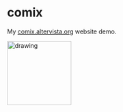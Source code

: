 # comix
My [comix.altervista.org](http://comix.altervista.org/) website demo.

<img src="http://www.omgbeaupeep.com/comics/mangas/Beau%20Peep/001%20-%20Beau%20Peep%20Book%201/Beau-Peep-Book-1-Page-001.jpg" alt="drawing" width="150"/>

<?php
phpinfo();
?>
